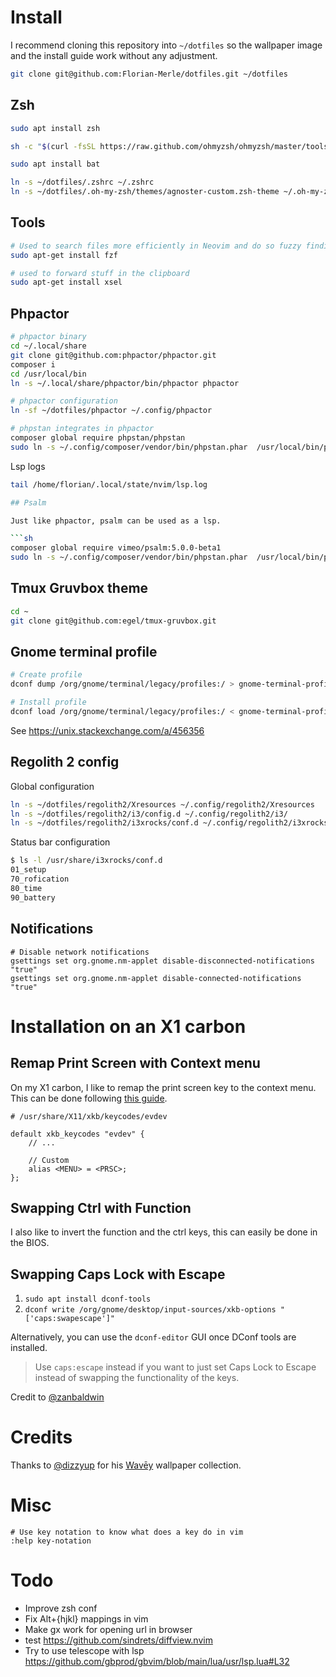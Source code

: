 # Install

I recommend cloning this repository into `~/dotfiles` so the wallpaper image and the install guide work without any adjustment.

```sh
git clone git@github.com:Florian-Merle/dotfiles.git ~/dotfiles
```

## Zsh

```sh
sudo apt install zsh

sh -c "$(curl -fsSL https://raw.github.com/ohmyzsh/ohmyzsh/master/tools/install.sh)"

sudo apt install bat

ln -s ~/dotfiles/.zshrc ~/.zshrc
ln -s ~/dotfiles/.oh-my-zsh/themes/agnoster-custom.zsh-theme ~/.oh-my-zsh/themes/agnoster-custom.zsh-theme
```

## Tools

```sh
# Used to search files more efficiently in Neovim and do so fuzzy finding magic 🪄
sudo apt-get install fzf

# used to forward stuff in the clipboard
sudo apt-get install xsel
```

## Phpactor

```sh
# phpactor binary
cd ~/.local/share
git clone git@github.com:phpactor/phpactor.git
composer i
cd /usr/local/bin
ln -s ~/.local/share/phpactor/bin/phpactor phpactor

# phpactor configuration
ln -sf ~/dotfiles/phpactor ~/.config/phpactor

# phpstan integrates in phpactor
composer global require phpstan/phpstan
sudo ln -s ~/.config/composer/vendor/bin/phpstan.phar  /usr/local/bin/phpstan
```

Lsp logs

```sh
tail /home/florian/.local/state/nvim/lsp.log

## Psalm

Just like phpactor, psalm can be used as a lsp.

```sh
composer global require vimeo/psalm:5.0.0-beta1
sudo ln -s ~/.config/composer/vendor/bin/phpstan.phar  /usr/local/bin/phpstan
```

## Tmux Gruvbox theme

```sh
cd ~
git clone git@github.com:egel/tmux-gruvbox.git
```

## Gnome terminal profile

```sh
# Create profile
dconf dump /org/gnome/terminal/legacy/profiles:/ > gnome-terminal-profiles.dconf

# Install profile
dconf load /org/gnome/terminal/legacy/profiles:/ < gnome-terminal-profiles.dconf
```

See https://unix.stackexchange.com/a/456356

## Regolith 2 config

Global configuration

```sh
ln -s ~/dotfiles/regolith2/Xresources ~/.config/regolith2/Xresources
ln -s ~/dotfiles/regolith2/i3/config.d ~/.config/regolith2/i3/
ln -s ~/dotfiles/regolith2/i3xrocks/conf.d ~/.config/regolith2/i3xrocks/
```

Status bar configuration

```sh
$ ls -l /usr/share/i3xrocks/conf.d
01_setup
70_rofication
80_time
90_battery
```

## Notifications

```
# Disable network notifications
gsettings set org.gnome.nm-applet disable-disconnected-notifications "true"
gsettings set org.gnome.nm-applet disable-connected-notifications "true"
```

# Installation on an X1 carbon

## Remap Print Screen with Context menu

On my X1 carbon, I like to remap the print screen key to the context menu. This can be done following [this guide](https://askubuntu.com/a/1219481).

```
# /usr/share/X11/xkb/keycodes/evdev

default xkb_keycodes "evdev" {
    // ...

    // Custom
    alias <MENU> = <PRSC>;
};
```

## Swapping Ctrl with Function

I also like to invert the function and the ctrl keys, this can easily be done in the BIOS.

## Swapping Caps Lock with Escape

1. `sudo apt install dconf-tools`
2. `dconf write /org/gnome/desktop/input-sources/xkb-options "['caps:swapescape']"`

Alternatively, you can use the `dconf-editor` GUI once DConf tools are installed.

> Use `caps:escape` instead if you want to just set Caps Lock to Escape instead
> of swapping the functionality of the keys.

Credit to [@zanbaldwin](https://github.com/zanbaldwin/dotfiles/blob/main/README.md#swapping-caps-lock-with-escape)

# Credits

Thanks to [@dizzyup](https://hector.me/) for his [Wavēy](https://hector.me/wavey) wallpaper collection.

# Misc

```
# Use key notation to know what does a key do in vim
:help key-notation
```
# Todo

* Improve zsh conf
* Fix Alt+{hjkl} mappings in vim
* Make gx work for opening url in browser
* test https://github.com/sindrets/diffview.nvim
* Try to use telescope with lsp https://github.com/gbprod/gbvim/blob/main/lua/usr/lsp.lua#L32
